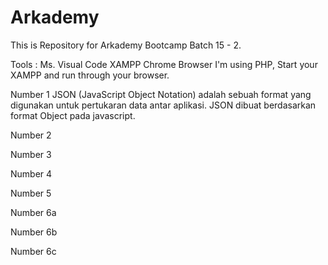# Arkademy
This is Repository for Arkademy Bootcamp Batch 15 - 2.

Tools : 
Ms. Visual Code
XAMPP
Chrome Browser
I'm using PHP, Start your XAMPP and run through your browser.

Number 1
JSON (JavaScript Object Notation) adalah sebuah format yang digunakan untuk pertukaran data antar aplikasi. JSON dibuat berdasarkan format Object pada javascript. 


Number 2


Number 3


Number 4


Number 5


Number 6a




Number 6b


Number 6c
